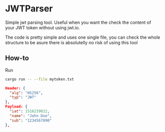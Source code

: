 # JWTParser

Simple jwt parsing tool. Useful when you want the check the content of your
JWT token without using jwt.io.

The code is pretty simple and uses one single file, you can check the whole structure
to be asure there is absolutelly no risk of using this tool

## How-to

Run

```bash
cargo run -- --file mytoken.txt
```

```json
Header: {
  "alg": "HS256",
  "typ": "JWT"
},
Payload: {
  "iat": 1516239022,
  "name": "John Doe",
  "sub": "1234567890"
},
```
